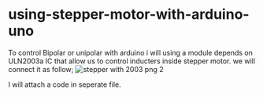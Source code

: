 # using-stepper-motor-with-arduino-uno

To control Bipolar or unipolar with arduino i will using a module depends on ULN2003a IC that allow us to control inducters inside stepper motor.
we will connect it as follow;
![stepper with 2003 png 2](https://user-images.githubusercontent.com/85993776/178023587-ba8f40d7-2b98-431c-b4d5-230d68f86eaa.jpg)

I will attach a code in seperate file.

